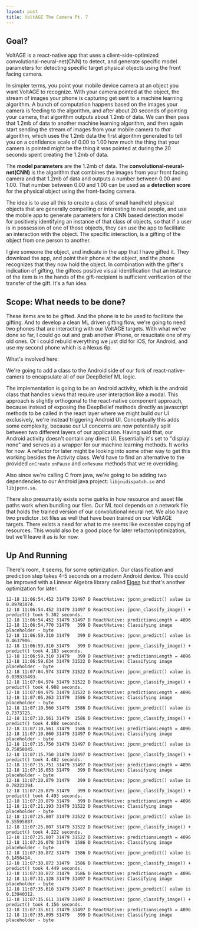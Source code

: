 ```yaml
---
layout: post
title: VoltAGE The Camera Pt. 7
---
```


## Goal?
VoltAGE is a react-native app that uses a client-side-optimized convolutional-neural-net(CNN) to detect, and generate specific model parameters for detecting specific target physical objects using the front facing camera. 

In simpler terms, you point your mobile device camera at an object you want VoltAGE to recognize. With your camera pointed at the object, the stream of images your phone is capturing get sent to a machine learning algorithm. A bunch of computation happens based on the images your camera is feeding to the algorithm, and after about 20 seconds of pointing your camera, that algorithm outputs about 1.2mb of data. We can then pass that 1.2mb of data to another machine learning algorithm, and then again start sending the stream of images from your mobile camera to *that* algorithm, which uses the 1.2mb data the first algorithm generated to tell you on a confidence scale of 0.00 to 1.00 how much the thing that your camera is pointed might be the thing it was pointed at during the 20 seconds spent creating the 1.2mb of data. 

The **model parameters** are the 1.2mb of data. The **convolutional-neural-net(CNN)** is the algorithm that combines the images from your front facing camera and that 1.2mb of data and outputs a number between 0.00 and 1.00. That number between 0.00 and 1.00 can be used as a **detection score** for the physical object using the front-facing camera.

The idea is to use all this to create a class of small handheld physical objects that are generally compelling or interesting to real people, and use the mobile app to generate parameters for a CNN based detection model for positively identifying an instance of that class of objects, so that if a user is in possession of one of those objects, they can use the app to facilitate an interaction with the object. The specific interaction, is a gifting of the object from one person to another.

I give someone the object, and indicate in the app that I have gifted it. They download the app, and point their phone at the object, and the phone recognizes that they now hold the object. In combination with the gifter's indication of gifting, the  giftees positive visual identification that an instance of the item is in the hands of the gift-recipient is sufficient verification of the transfer of the gift. It's a fun idea.

## Scope: What needs to be done?

These items are to be gifted. And the phone is to be used to facilitate the gifting. And to develop a clean ML driven gifting flow, we're going to need two phones that are interacting with our VoltAGE targets. With what we've done so far, I could go out and grab another iPhone, or resucitate one of my old ones. Or I could rebuild everything we just did for iOS, for Android, and use my second phone which is a Nexus 6p.

What's involved here:

We're going to add a class to the Android side of our fork of react-native-camera to encapsulate all of our DeepBelief ML logic.

The implementation is going to be an Android activity, which is the android class that handles views that require user interaction like a modal. This approach is slightly orthogonal to the react-native component approach, because instead of exposing the DeepBelief methods directly as javascript methods to be called in the react layer where we might build our UI exclusively, we're instead triggering Android UI. Conceptually this adds some complexity, because our UI concerns are now potentially split between two different layers of our application. Having said that, our Android activity doesn't contain any direct UI. Essentially it's set to "display: none" and serves as a wrapper for our machine learning methods. It works for now. A refactor for later might be looking into some other way to get this working besides the Activity class. We'd have to find an alternative to the provided `onCreate` `onPause` and `onResume` methods that we're overriding.

Also since we're calling C from java, we're going to be adding two dependencies to our Android java project: `libjnidispatch.so` and `libjpcnn.so`.

There also presumably exists some quirks in how resource and asset file paths work when bundling our files. Our ML tool depends on a network file that holds the trained version of our convolutional neural net. We also have two predictor .txt files as well that have been trained on our VoltAGE targets. There exists a need for what to me seems like excessive copying of resources. This would also be a good place for later refactor/optimization, but we'll leave it as is for now.






## Up And Running

There's room, it seems, for some optimization. Our classification and prediction step takes 4-5 seconds on a modern Android device. This could be improved with a Linnear Algebra library called [Eigen](http://eigen.tuxfamily.org/index.php?title=Main_Page) but that's another optimization for later.

```
12-18 11:06:54.452 31479 31497 D ReactNative: jpcnn_predict() value is 0.09783074.
12-18 11:06:54.452 31479 31497 D ReactNative: jpcnn_classify_image() + predict() took 5.302 seconds.
12-18 11:06:54.452 31479 31497 D ReactNative: predictionsLength = 4096
12-18 11:06:54.770 31479   399 D ReactNative: Classifying image placeholder - byte
12-18 11:06:59.310 31479   399 D ReactNative: jpcnn_predict() value is 0.4637906.
12-18 11:06:59.310 31479   399 D ReactNative: jpcnn_classify_image() + predict() took 4.183 seconds.
12-18 11:06:59.310 31479   399 D ReactNative: predictionsLength = 4096
12-18 11:06:59.634 31479 31522 D ReactNative: Classifying image placeholder - byte
12-18 11:07:04.974 31479 31522 D ReactNative: jpcnn_predict() value is 0.039335493.
12-18 11:07:04.974 31479 31522 D ReactNative: jpcnn_classify_image() + predict() took 4.988 seconds.
12-18 11:07:04.975 31479 31522 D ReactNative: predictionsLength = 4096
12-18 11:07:05.263 31479  1586 D ReactNative: Classifying image placeholder - byte
12-18 11:07:10.560 31479  1586 D ReactNative: jpcnn_predict() value is 0.7373725.
12-18 11:07:10.561 31479  1586 D ReactNative: jpcnn_classify_image() + predict() took 4.888 seconds.
12-18 11:07:10.561 31479  1586 D ReactNative: predictionsLength = 4096
12-18 11:07:10.860 31479 31497 D ReactNative: Classifying image placeholder - byte
12-18 11:07:15.750 31479 31497 D ReactNative: jpcnn_predict() value is 0.75858045.
12-18 11:07:15.750 31479 31497 D ReactNative: jpcnn_classify_image() + predict() took 4.482 seconds.
12-18 11:07:15.751 31479 31497 D ReactNative: predictionsLength = 4096
12-18 11:07:16.053 31479   399 D ReactNative: Classifying image placeholder - byte
12-18 11:07:20.879 31479   399 D ReactNative: jpcnn_predict() value is 0.78222394.
12-18 11:07:20.879 31479   399 D ReactNative: jpcnn_classify_image() + predict() took 4.493 seconds.
12-18 11:07:20.879 31479   399 D ReactNative: predictionsLength = 4096
12-18 11:07:21.193 31479 31522 D ReactNative: Classifying image placeholder - byte
12-18 11:07:25.807 31479 31522 D ReactNative: jpcnn_predict() value is 0.55595887.
12-18 11:07:25.807 31479 31522 D ReactNative: jpcnn_classify_image() + predict() took 4.222 seconds.
12-18 11:07:25.807 31479 31522 D ReactNative: predictionsLength = 4096
12-18 11:07:26.078 31479  1586 D ReactNative: Classifying image placeholder - byte
12-18 11:07:30.872 31479  1586 D ReactNative: jpcnn_predict() value is 0.1456414.
12-18 11:07:30.872 31479  1586 D ReactNative: jpcnn_classify_image() + predict() took 4.449 seconds.
12-18 11:07:30.872 31479  1586 D ReactNative: predictionsLength = 4096
12-18 11:07:31.128 31479 31497 D ReactNative: Classifying image placeholder - byte
12-18 11:07:35.610 31479 31497 D ReactNative: jpcnn_predict() value is 0.13940312.
12-18 11:07:35.611 31479 31497 D ReactNative: jpcnn_classify_image() + predict() took 4.156 seconds.
12-18 11:07:35.611 31479 31497 D ReactNative: predictionsLength = 4096
12-18 11:07:35.895 31479   399 D ReactNative: Classifying image placeholder - byte
```




